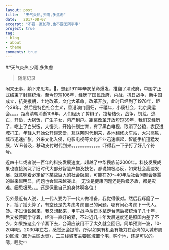 ```yaml
---
layout: post
title:  "天气炎热,少雨,多焦虑"
date:   2017-08-07
excerpt: "不要一直忙碌,也不要无所事事"
project: true
tag:
- blog
- about
- theme
comments: true
---
```


##天气炎热,少雨,多焦虑
>随笔记录

闲来无事，躺下来思考。🤔。想到1911年辛亥革命爆发，推翻了清政府，中国才正式结束了封建统治。至今短短106年，经历了国民政府，内战，抗日战争，新中国成立，抗美援朝，土地改革，文化大革命，改革开放，此时已经到了1978年，距今39年，然后是特色社会主义，香港澳门回归，千禧年，小康社会，北京奥运会。。。。距离清朝消逝106年，人们经历了剪辫子，拉帮结伙，战争，饥荒，逃亡，开垦，大锅饭，广生子女，包产到户。距离改革开放短短39年，我们又经历了，吃上了白米饭，大馒头，开始计划生育，有了黑白电视，取消了公粮，农民进城打工，年轻人开始公开谈恋爱，互联网时代到来，各地翻修火车站，大兴高铁，城市迅速扩张，外来文化入侵，电影电视等文化产业迅速崛起，智能手机迅猛发展，WiFi普及，移动支付时代到来。。。。。。。。。。。。。吓得我一下子打了好几个符号。
        
近四十年或者说一百年的科技发展速度，超越了中华民族前2000年。科技发展成果也直接淘汰了旧时代大部分智慧产物及技艺。都说物极必反，如果社会高速发展，就意味着必定留下某些巨大的社会隐患，可能在20～40年后社会问题会暴露的越来越明显，问题也会越来越突出。   无论是健康问题还是阶级矛盾，都是灾难。细思极恐。。。还是保重自己的身体啊各位！

另外最近有人说，上一代人要为下一代人做准备，我觉得很对。然后我琢磨了一下，摇了摇头算了，有空还是先考虑考虑自己的问题，哪有闲心考虑下一代人。😈。不过话说回来，我又想起来，甲午战争后日本拿走台湾后被统治了几十年，后又被蒋同学守着，经济一直好的紧，不过近几十年发展速度还是照国内差了不少，如果按这么个节奏下去，台湾应该用不了太久就会回归。简单预测一波，10-20年吧，2030年左右，感觉还会提前。所以如果有机会有能力在台湾的大城市周边区域（因为主区太贵），二三线城市主要区域置个宅，购个地，还是可以的。嗯，睡觉💤